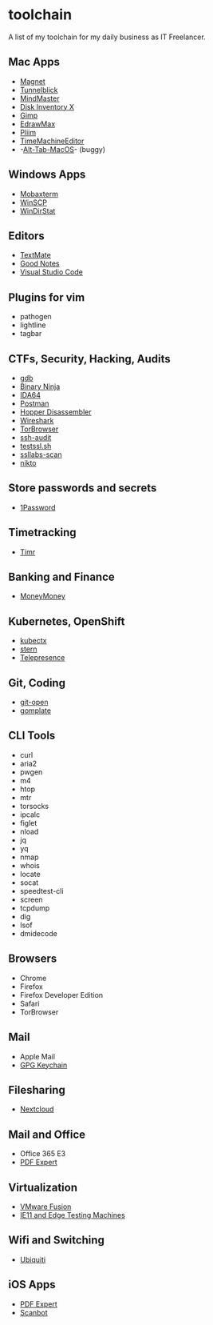 # toolchain

A list of my toolchain for my daily business as IT Freelancer.

## Mac Apps

- [Magnet](https://apps.apple.com/de/app/magnet/id441258766?mt=12)
- [Tunnelblick](https://tunnelblick.net/)
- [MindMaster](https://www.edrawsoft.com/de/download-mindmaster.html#mac)
- [Disk Inventory X](http://www.derlien.com/)
- [Gimp](https://www.gimp.org/)
- [EdrawMax](https://www.edrawsoft.com/de/download-edrawmax.html)
- [Pliim](https://zehfernandes.github.io/pliim/)
- [TimeMachineEditor](https://tclementdev.com/timemachineeditor/)
- -[Alt-Tab-MacOS](https://github.com/lwouis/alt-tab-macos)- (buggy)

## Windows Apps

- [Mobaxterm](https://mobaxterm.mobatek.net/)
- [WinSCP](https://winscp.net/eng/index.php)
- [WinDirStat](https://windirstat.net/)

## Editors

- [TextMate](https://macromates.com/)
- [Good Notes](https://www.goodnotes.com/)
- [Visual Studio Code](https://code.visualstudio.com/)

## Plugins for vim

- pathogen
- lightline
- tagbar

## CTFs, Security, Hacking, Audits

- [gdb](https://www.gnu.org/software/gdb/)
- [Binary Ninja](https://binary.ninja/)
- [IDA64](https://www.hex-rays.com/products/ida/support/download.shtml)
- [Postman](https://www.getpostman.com/)
- [Hopper Disassembler](https://www.hopperapp.com/)
- [Wireshark](https://www.wireshark.org/)
- [TorBrowser](https://www.torproject.org/de/download/)
- [ssh-audit](https://github.com/arthepsy/ssh-audit)
- [testssl.sh](https://github.com/drwetter/testssl.sh)
- [ssllabs-scan](https://github.com/ssllabs/ssllabs-scan)
- [nikto](https://cirt.net/Nikto2)

## Store passwords and secrets

- [1Password](https://1password.com/de/)

## Timetracking

- [Timr](https://www.timr.com/)

## Banking and Finance

- [MoneyMoney](https://moneymoney-app.com/)

## Kubernetes, OpenShift

- [kubectx](https://github.com/ahmetb/kubectx)
- [stern](https://github.com/wercker/stern)
- [Telepresence](https://www.telepresence.io/)

## Git, Coding

- [git-open](https://github.com/paulirish/git-open)
- [gomplate](https://github.com/hairyhenderson/gomplate)

## CLI Tools

- curl
- aria2
- pwgen
- m4
- htop
- mtr
- torsocks
- ipcalc
- figlet
- nload
- jq
- yq
- nmap
- whois
- locate
- socat
- speedtest-cli
- screen
- tcpdump
- dig
- lsof
- dmidecode

## Browsers

- Chrome
- Firefox
- Firefox Developer Edition
- Safari
- TorBrowser

## Mail

- Apple Mail
- [GPG Keychain](https://gpgtools.org/)

## Filesharing

- [Nextcloud](https://nextcloud.com/)

## Mail and Office

- Office 365 E3
- [PDF Expert](https://pdfexpert.com/de)

## Virtualization

- [VMware Fusion](https://www.vmware.com/de/products/fusion.html)
- [IE11 and Edge Testing Machines](https://developer.microsoft.com/en-us/microsoft-edge/tools/vms/)

## Wifi and Switching

- [Ubiquiti](https://www.ui.com/)

## iOS Apps

- [PDF Expert](https://pdfexpert.com/de)
- [Scanbot](https://scanbot.io/de/index.html)
